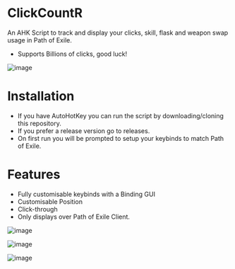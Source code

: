 # ClickCountR
An AHK Script to track and display your clicks, skill, flask and weapon swap usage in Path of Exile.
- Supports Billions of clicks, good luck!

![image](https://user-images.githubusercontent.com/37277452/123043061-1840f000-d43b-11eb-8821-ef79b34fad6c.png)

# Installation
- If you have AutoHotKey you can run the script by downloading/cloning this repository. 
- If you prefer a release version go to releases.
- On first run you will be prompted to setup your keybinds to match Path of Exile.

# Features
- Fully customisable keybinds with a Binding GUI
- Customisable Position
- Click-through
- Only displays over Path of Exile Client.

![image](https://user-images.githubusercontent.com/37277452/123043381-8c7b9380-d43b-11eb-8f2a-0f18e1647b77.png)

![image](https://user-images.githubusercontent.com/37277452/123043360-85548580-d43b-11eb-9f85-8dcd83a30287.png)

![image](https://user-images.githubusercontent.com/37277452/123043350-808fd180-d43b-11eb-8d8b-a3fd87a206f2.png)
